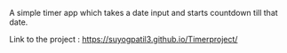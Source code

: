 A simple timer app which takes a date input and starts countdown till that date.

Link to the project : https://suyogpatil3.github.io/Timerproject/

